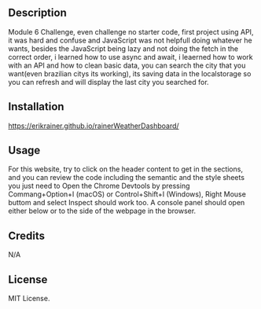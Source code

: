## Description

Module 6 Challenge, even challenge no starter code, first project using API, it was hard and confuse and JavaScript was not helpfull doing whatever he wants, besides the JavaScript being lazy and not doing the fetch in the correct order, i learned how to use async and await, i leaerned how to work with an API and how to clean basic data, you can search the city that you want(even brazilian citys its working), its saving data in the localstorage so you can refresh and will display the last city you searched for.

## Installation

https://erikrainer.github.io/rainerWeatherDashboard/




## Usage

For this website, try to click on the header content to get in the sections, and you can review the code including the semantic and the style sheets you just need to Open the Chrome Devtools by pressing Commang+Option+I (macOS) or Control+Shift+I (Windows), Right Mouse buttom and select Inspect should work too. A console panel should open either below or to the side of the webpage in the browser.

## Credits

N/A

## License

MIT License.
